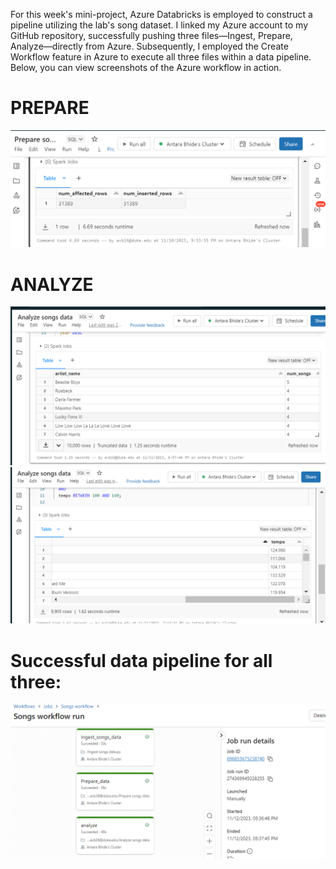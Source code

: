 For this week's mini-project, Azure Databricks is employed to construct a pipeline utilizing the lab's song dataset. I linked my Azure account to my GitHub repository, successfully pushing three files—Ingest, Prepare, Analyze—directly from Azure. Subsequently, I employed the Create Workflow feature in Azure to execute all three files within a data pipeline. Below, you can view screenshots of the Azure workflow in action.

# PREPARE
![Alt Text](preparepic.png)

# ANALYZE
![Alt Text](analyzesongspic.png)
![Alt Text](analyzepicure.png)


# Successful data pipeline for all three: 
![Alt Text](new_workflow.png)










